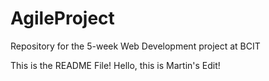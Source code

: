 # AgileProject
Repository for the 5-week Web Development project at BCIT


This is the README File!
Hello, this is Martin's Edit!
